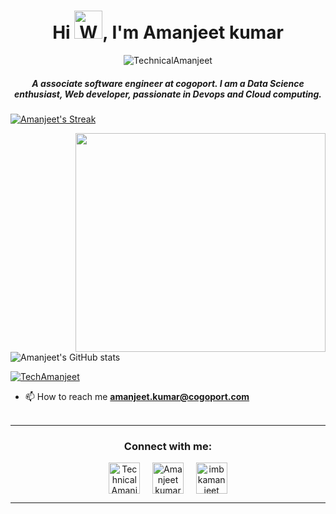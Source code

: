 <!-- Header section  -->
<h1 align="center">Hi <img src="https://raw.githubusercontent.com/nixin72/nixin72/master/wave.gif" 
         alt="Waving hand animated gif"
         height="45"
         width="45" />, I'm Amanjeet kumar</h1>
         
<!-- Profile views          -->
<!-- Taken reference from website :  https://github.com/antonkomarev/github-profile-views-counter -->
<p align="center"> <img src="https://komarev.com/ghpvc/?username=TechnicalAmanjeet&label=Profile%20Views%20(%20Visitors%20)&color=0e75b6&style=flat-square" alt="TechnicalAmanjeet" /> </p>

<!-- About section -->
<h5 align="center">
A associate software engineer at cogoport. I am a Data Science enthusiast, Web developer, passionate in Devops and Cloud computing. 
</h5>


<p>
<a align= "center" href="https://github.com/TechnicalAmanjeet">
<!-- i have made below https location from : https://github-readme-streak-stats.herokuapp.com/demo/ -->
<!-- <img alt= "stats card" height="200px" width="400" src="https://github-readme-streak-stats.herokuapp.com?user=AmanjeetCogoport&theme=github-dark)"> -->

[![Amanjeet's Streak](https://github-readme-streak-stats.herokuapp.com?user=AmanjeetCogoport&theme=hacker)](https://git.io/streak-stats)



<!-- added gif file into program -->
<img align="right" height="350" width="400" src="https://github.com/AmanjeetCogoport/AmanjeetCogoport/blob/main/ezgif.com-gif-maker.gif" /> </a>
</p>

 <!-- below link i have generated from : https://github.com/anuraghazra/github-readme-stats -->
<!-- <img height="200px" width="400" src="https://github-readme-stats.vercel.app/api?username=AmanjeetCogoport&count_private=true&theme=dark&show_icons=true" /> -->


![Amanjeet's GitHub stats](https://github-readme-stats.vercel.app/api?username=AmanjeetCogoport&show_icons=true&theme=radical)

 <!-- below link i have created from : https://shields.io/ -->
<p align="left"> <a href="https://twitter.com/TechAmanjeet" target="blank"><img src="https://img.shields.io/twitter/follow/TechAmanjeet?style=social" alt="TechAmanjeet" /></a> </p>

- 📫 How to reach me **amanjeet.kumar@cogoport.com**
<br><br>
<hr>

<h3 align="center">Connect with me:</h3>
<p align="center">
<!-- twitter link -->
<a href="https://twitter.com/TechAmanjeet" target="blank"><img align="center" src="https://img.icons8.com/cute-clipart/64/000000/twitter.png" alt="TechnicalAmanjeet" height="50" width="50" /></a> &nbsp;&nbsp;&nbsp;
<!-- linkedin link -->
<a href="https://www.linkedin.com/in/technicalamanjeet/" target="blank"><img align="center" src="https://img.icons8.com/cute-clipart/64/000000/linkedin.png" alt="Amanjeet kumar" height="50" width="50" /></a>&nbsp;&nbsp;&nbsp;&nbsp;
<!-- youtube link -->
<!-- <a href="https://www.youtube.com/channel/UCf4cBertAY5l89lQMPj-iEg" target="blank"><img align="center" src="https://img.icons8.com/cute-clipart/64/000000/youtube-play.png" alt="imbkamanjeet" height="50" width="50" /></a>&nbsp;&nbsp;&nbsp;&nbsp; -->
<!-- Instagram link -->
<a href="https://www.instagram.com/technicalamanjeet/" target="blank"><img align="center" src="https://img.icons8.com/cute-clipart/64/000000/instagram-new.png" alt="imbkamanjeet" height="50" width="50" /></a>         
</p>


<hr>

<!-- will add later this on my repo -->
<!-- <p align="center">
  <img src="https://github.com/ishikkkkaaaa/ishikkkkaaaa/raw/output/github-contribution-grid-snake.svg" alt="snake"></center>
</p> -->
